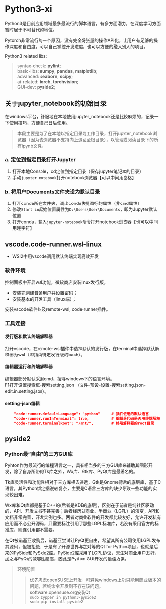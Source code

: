 # Python3-xi

Python3是目前应用领域最多最流行的脚本语言，有多方面潜力，在深度学习方面暂时居于不可替代的地位。

Pytorch非常流行的一个原因，没有完全将张量的操作API化，让用户有足够的操作深度和自由度，可以自己掌控开发进度，也可以方便的融入别人的项目。

Python3 related libs:  
> syntax-check: **pylint**;  
> basic-libs: **numpy**, **pandas**, **matplotlib**;  
> advanced: **seaborn**, **scipy**;  
> ai-related: **torch**, **torchvision**;  
> GUI-dev: **pyside2**;  

## 关于jupyter_notebook的初始目录

在windows平台，舒服地在本地使用jupyter_notebook还是比较麻烦的，记录一下使用技巧，方便自己日后使用。

> 本段主要是为了在本地以指定目录为工作目录，打开jupyter_notebook浏览器（因为该浏览器不支持向上退回至根目录），以管理或阅读目录下的所有ipynb文件。

### a. 定位到指定目录打开Jupyter
1. 打开本地Console，cd定位到指定目录（保存jupyter笔记本的目录）
2. 手动`jupyter notebook`打开notebook浏览器【可以中间用空格】

### b. 将用户Documents文件夹设为默认目录
1. 打开conda所在文件夹，调出conda快捷图标的属性（非cmd属性）
2. 修改`Start in`起始位置属性为`D:\Users\User\Documents`，即为Jupyter默认位置
3. 打开conda，输入`jupyter-notebook`命令打开notebook浏览器【也可以中间用连字符】

## vscode.code-runner.wsl-linux
- WSl2中用vscode调用默认终端实现高效开发

### 软件环境
控制面板中开启wsl功能，微软商店安装linux发行版。  
- 安装完创建普通用户并设置密码；  
- 安装基本的开发工具（linux端）；  

安装vscode软件以及remote-wsl, code-runner插件。  

### 工具连接
#### 发行版和默认终端解释器
打开vscode，在remote-wsl插件中选择默认的发行版，在terminal中选择默认解释器为wsl（即指向特定发行版的bash）。  

#### 编辑器运行和终端解释器
编辑器部分默认采用cmd，搜寻windows下的语言环境。  
F1打开设置搜索框-搜索setting.json （文件-预设-设置-搜索setting.json-edit.in.setting.json）。  

#### setting-json编辑
``` json
    "code-runner.defaultLanguage": "python"		# 插件使用的默认语言
    "code-runner.runInTerminal": true,			# 编辑器代码是否用终端解释
    "code-runner.terminalRoot": "/mnt/",		# 终端解释器的root目录
```
## pyside2
### Python最“自由”的三方GUI库
Pyhton作为最流行的编程语言之一，具有相当多的三方GUI库来辅助其图形开发，除了自身所带的Tk库之外，Wx库、Gtk库、PyQt库是最著名的。  

Tk库灵活性和功能性相对于三方库相去甚远，Gtk是Gnome背后的底层库，基于C语言，其Python绑定据说较复杂，主要是C语言三方库的缺少导致一些功能的实现较困难。  

Wx库和Qt库都是基于C++的(后者是KDE的底层)，区别在于前者是纯社区驱动的，API、开发文档不甚完善；后者经历过商业、半商业（LGPL）的演变，API和文档非常完善，开发实例也多。两者对商业软件的开发都比较友好，允许开发私有应用而不必公开源码，只需要标注引用了那些LGPL标准库，若没有采用官方的标准库，则连引用都不需要。  

在Qt被诺基亚收购后，诺基亚尝试让PyQt更自由，希望其所有公司使用LGPL发布其源码，但被拒绝，于是有了开源世界与之对等的Qt for Python项目，也就是后来的PySide和PySide2库。PySide2库采用了LGPL协议，天生对商业用户友好，加之与PyQt的兼容性超高，因此是Python GUI开发的最佳方案。  

> 环境配置
>> 优先考虑openSUSE上开发，可避免windows上Qt只能用商业版本的问题，若纯命令开发则不存在该问题。  
>> software.opensuse.org安装Qt  
>> `sudo zypper in python3-pyside2`  
>> `sudo pip install pyside2`  
